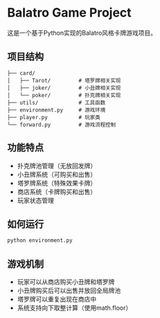 # Balatro Game Project

这是一个基于Python实现的Balatro风格卡牌游戏项目。

## 项目结构

```
├── card/
│   ├── Tarot/         # 塔罗牌相关实现
│   ├── joker/         # 小丑牌相关实现
│   └── poker/         # 扑克牌相关实现
├── utils/             # 工具函数
├── environment.py     # 游戏环境
├── player.py          # 玩家类
└── forward.py         # 游戏流程控制
```

## 功能特点

- 扑克牌池管理（无放回发牌）
- 小丑牌系统（可购买和出售）
- 塔罗牌系统（特殊效果卡牌）
- 商店系统（卡牌购买和出售）
- 玩家状态管理

## 如何运行

```bash
python environment.py
```

## 游戏机制

- 玩家可以从商店购买小丑牌和塔罗牌
- 小丑牌购买后可以出售并放回全局牌池
- 塔罗牌可以重复出现在商店中
- 系统支持向下取整计算（使用math.floor）